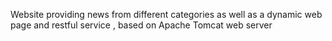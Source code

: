 Website providing news from different categories as well as a dynamic web page and restful service , based  on Apache Tomcat web server

